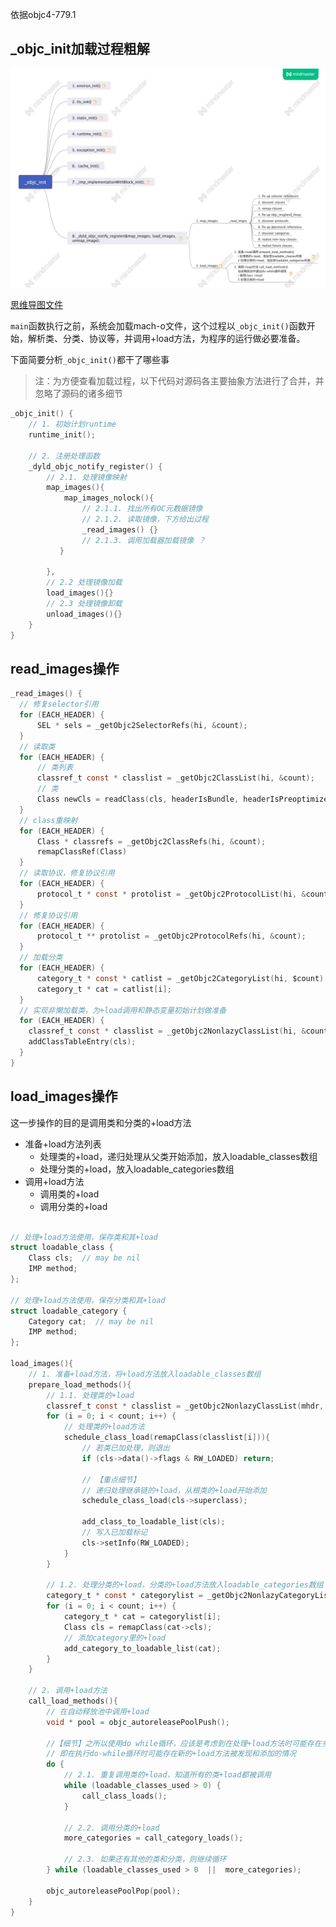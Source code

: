 
依据objc4-779.1

## _objc_init加载过程粗解

![mach-o.jpg](https://github.com/NSSONGMENG/wiki/blob/master/images/_objc_init.jpg)

[思维导图文件](https://github.com/NSSONGMENG/wiki/blob/master/mindmaster/_objc_init.emmx)

`main`函数执行之前，系统会加载mach-o文件，这个过程以`_objc_init()`函数开始，解析类、分类、协议等，并调用+load方法，为程序的运行做必要准备。

下面简要分析`_objc_init()`都干了哪些事
> 注：为方便查看加载过程，以下代码对源码各主要抽象方法进行了合并，并忽略了源码的诸多细节

```Objective-C
_objc_init() {
    // 1. 初始计划runtime
    runtime_init();

    // 2. 注册处理函数
    _dyld_objc_notify_register() {
        // 2.1. 处理镜像映射
        map_images(){
            map_images_nolock(){
                // 2.1.1. 找出所有OC元数据镜像
                // 2.1.2. 读取镜像，下方给出过程
                _read_images() {}
                // 2.1.3. 调用加载器加载镜像 ？
           }

        },
        // 2.2 处理镜像加载
        load_images(){}
        // 2.3 处理镜像卸载
        unload_images(){}
    }
}
```
## read_images操作
```C
_read_images() {
  // 修复selector引用
  for (EACH_HEADER) {
      SEL * sels = _getObjc2SelectorRefs(hi, &count);
  }
  // 读取类
  for (EACH_HEADER) {
      // 类列表
      classref_t const * classlist = _getObjc2ClassList(hi, &count);
      // 类
      Class newCls = readClass(cls, headerIsBundle, headerIsPreoptimized);
  }
  // class重映射
  for (EACH_HEADER) {
      Class * classrefs = _getObjc2ClassRefs(hi, &count);
      remapClassRef(Class)
  }
  // 读取协议，修复协议引用
  for (EACH_HEADER) {
      protocol_t * const * protolist = _getObjc2ProtocolList(hi, &count);
  }
  // 修复协议引用
  for (EACH_HEADER) {
      protocol_t ** protolist = _getObjc2ProtocolRefs(hi, &count);
  }
  // 加载分类
  for (EACH_HEADER) {
      category_t * const * catlist = _getObjc2CategoryList(hi, $count)
      category_t * cat = catlist[i];
  }
  // 实现非懒加载类，为+load调用和静态变量初始计划做准备
  for (EACH_HEADER) {
    classref_t const * classlist = _getObjc2NonlazyClassList(hi, &count);
    addClassTableEntry(cls);
  }
}
```

## load_images操作
这一步操作的目的是调用类和分类的+load方法

- 准备+load方法列表
    - 处理类的+load，递归处理从父类开始添加，放入loadable_classes数组
    - 处理分类的+load，放入loadable_categories数组
- 调用+load方法
    - 调用类的+load
    - 调用分类的+load

```C

// 处理+load方法使用，保存类和其+load
struct loadable_class {
    Class cls;  // may be nil
    IMP method;
};

// 处理+load方法使用，保存分类和其+load
struct loadable_category {
    Category cat;  // may be nil
    IMP method;
};

load_images(){
    // 1. 准备+load方法，将+load方法放入loadable_classes数组
    prepare_load_methods(){
        // 1.1. 处理类的+load
        classref_t const * classlist = _getObjc2NonlazyClassList(mhdr, &count);
        for (i = 0; i < count; i++) {
            // 处理类的+load方法
            schedule_class_load(remapClass(classlist[i])){
                // 若类已加处理，则退出
                if (cls->data()->flags & RW_LOADED) return;

                // 【重点细节】
                // 递归处理继承链的+load，从根类的+load开始添加
                schedule_class_load(cls->superclass);

                add_class_to_loadable_list(cls);
                // 写入已加载标记
                cls->setInfo(RW_LOADED);
            }
        }

        // 1.2. 处理分类的+load，分类的+load方法放入loadable_categories数组
        category_t * const * categorylist = _getObjc2NonlazyCategoryList(mhdr, &count);
        for (i = 0; i < count; i++) {
            category_t * cat = categorylist[i];
            Class cls = remapClass(cat->cls);
            // 添加category里的+load
            add_category_to_loadable_list(cat);
        }
    }

    // 2. 调用+load方法
    call_load_methods(){
        // 在自动释放池中调用+load
        void * pool = objc_autoreleasePoolPush();

        //【细节】之所以使用do while循环，应该是考虑到在处理+load方法时可能存在多线程处理的情况，
        // 即在执行do-while循环时可能存在新的+load方法被发现和添加的情况
        do {
            // 2.1. 重复调用类的+load，知道所有的类+load都被调用
            while (loadable_classes_used > 0) {
                call_class_loads();
            }

            // 2.2. 调用分类的+load
            more_categories = call_category_loads();

            // 2.3. 如果还有其他的类和分类，则继续循环
        } while (loadable_classes_used > 0  ||  more_categories);

        objc_autoreleasePoolPop(pool);
    }
}
```
